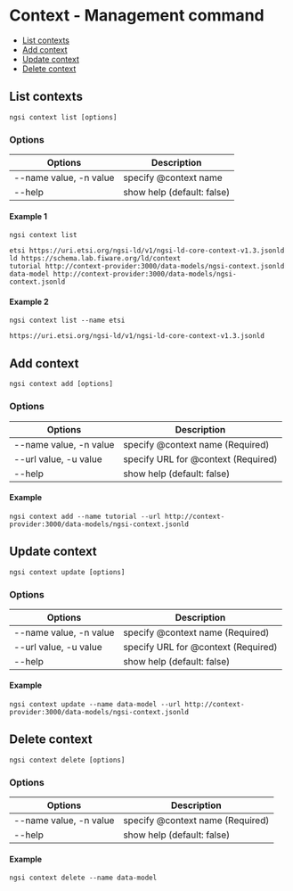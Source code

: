 # Context - Management command

-   [List contexts](#list-contexts)
-   [Add context](#add-context)
-   [Update context](#update-context)
-   [Delete context](#delete-context)

## List contexts

```console
ngsi context list [options]
```

### Options

| Options                         | Description                                  |
| ------------------------------- | -------------------------------------------- |
| --name value, -n value          | specify @context name                        |
| --help                          | show help (default: false)                   |

#### Example 1

```console
ngsi context list
```

```text
etsi https://uri.etsi.org/ngsi-ld/v1/ngsi-ld-core-context-v1.3.jsonld
ld https://schema.lab.fiware.org/ld/context
tutorial http://context-provider:3000/data-models/ngsi-context.jsonld
data-model http://context-provider:3000/data-models/ngsi-context.jsonld
```

#### Example 2

```console
ngsi context list --name etsi
```

```text
https://uri.etsi.org/ngsi-ld/v1/ngsi-ld-core-context-v1.3.jsonld
```

## Add context

```console
ngsi context add [options]
```

### Options

| Options                | Description                         |
| ---------------------- | ----------------------------------- |
| --name value, -n value | specify @context name (Required)    |
| --url value, -u value  | specify URL for @context (Required) |
| --help                 | show help (default: false)          |

#### Example

```console
ngsi context add --name tutorial --url http://context-provider:3000/data-models/ngsi-context.jsonld
```

## Update context

```console
ngsi context update [options]
```

### Options

| Options                | Description                         |
| ---------------------- | ----------------------------------- |
| --name value, -n value | specify @context name (Required)    |
| --url value, -u value  | specify URL for @context (Required) |
| --help                 | show help (default: false)          |

#### Example

```console
ngsi context update --name data-model --url http://context-provider:3000/data-models/ngsi-context.jsonld
```

## Delete context

```console
ngsi context delete [options]
```

### Options

| Options                | Description                         |
| ---------------------- | ----------------------------------- |
| --name value, -n value | specify @context name (Required)    |
| --help                 | show help (default: false)          |

#### Example

```console
ngsi context delete --name data-model
```
